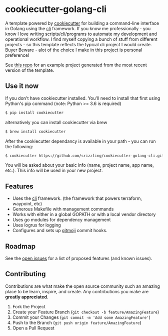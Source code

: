 # cookiecutter-golang-cli

A template powered by [cookiecutter](https://github.com/audreyr/cookiecutter) for building a command-line interface in Golang using the [cli](https://github.com/mitchellh/cli) framework. If you know me professionally - you know I love writing scripts/cli/programs to automate my development and operational workflow. I find myself copying a bunch of stuff from different projects - so this template reflects the typical cli project I would create. Buyer Beware - alot of the choice I make in this project is personal preference!

See [this repo](https://github.com/srizzling/cookiecutter-golang-example) for an example project generated from the most recent version of the template.

## Use it now

If you don't have cookiecutter installed. You'll need to install that first using Python's pip command (note: Python >= 3.6 is required)

```bash
$ pip install cookiecutter
```

alternatively you can install cookiecutter via brew

```bash
$ brew install cookiecutter
```

After the cookiecutter dependancy is available in your path - you can run the following:

```bash
$ cookiecutter https://github.com/srizzling/cookiecutter-golang-cli.git
```

You will be asked about your basic info (name, project name, app name, etc.). This info will be used in your new project.

## Features

- Uses the [cli](https://github.com/mitchellh/cli) framework. (the framework that powers terraform, waypoint, etc)
- Generous Makefile with management commands
- Works with either in a global GOPATH or with a local vendor directory
- Uses go modules for dependency management
- Uses logrus for logging
- Configures and sets up [gitmoji](https://github.com/carloscuesta/gitmoji) commit hooks.

## Roadmap

See the [open issues](https://github.com/srizzling/cookiecutter-golang-cli/issues) for a list of proposed features (and known issues).

## Contributing

Contributions are what make the open source community such an amazing place to be learn, inspire, and create. Any contributions you make are **greatly appreciated**.

1. Fork the Project
2. Create your Feature Branch (`git checkout -b feature/AmazingFeature`)
3. Commit your Changes (`git commit -m 'Add some AmazingFeature'`)
4. Push to the Branch (`git push origin feature/AmazingFeature`)
5. Open a Pull Request
